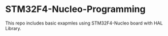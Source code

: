 # STM32F4-Nucleo-Programming
 This repo includes basic exapmles using STM32F4-Nucleo board with HAL Library.
